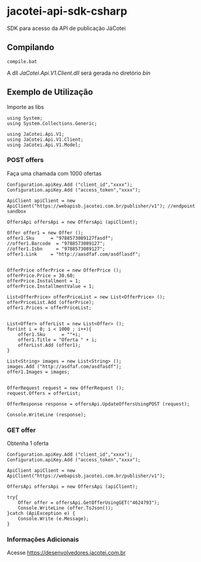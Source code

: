 # jacotei-api-sdk-csharp
SDK para acesso da API de publicação JáCotei

## Compilando ##

``` 
compile.bat
``` 

A dll *JaCotei.Api.V1.Client.dll* será gerada no diretório *bin*

## Exemplo de Utilização ##

Importe as libs
``` CSharp
using System;
using System.Collections.Generic;

using JaCotei.Api.V1;
using JaCotei.Api.V1.Client;
using JaCotei.Api.V1.Model;
```

### POST offers ###

Faça uma chamada com 1000 ofertas
```CSharp
Configuration.apiKey.Add ("client_id","xxxx");
Configuration.apiKey.Add ("access_token","xxxx");

ApiClient apiClient = new ApiClient("https://webapisb.jacotei.com.br/publisher/v1"); //endpoint sandbox

OffersApi offersApi = new OffersApi (apiClient);

Offer offer1 = new Offer ();
offer1.Sku      = "9788573089127fasdf";
//offer1.Barcode  = "9788573089127";
//offer1.Isbn     = "9788573089127";
offer1.Link     = "http://aasdfaf.com/asdflasdf";


OfferPrice offerPrice = new OfferPrice ();
offerPrice.Price = 30.60;
offerPrice.Installment = 1;
offerPrice.InstallmentValue = 1;

List<OfferPrice> offerPriceList = new List<OfferPrice> ();
offerPriceList.Add (offerPrice);
offer1.Prices = offerPriceList;


List<Offer> offerList = new List<Offer> ();
for(int i = 0; i < 1000 ; i++){
	offer1.Sku      = ""+i;
	offer1.Title = "Oferta " + i;
	offerList.Add (offer1);
}

List<String> images = new List<String> ();
images.Add ("http://asdfaf.com/asdfasdf");
offer1.Images = images;


OfferRequest request = new OfferRequest ();
request.Offers = offerList;

OfferResponse response = offersApi.UpdateOffersUsingPOST (request);

Console.WriteLine (response);
``` 


### GET offer ###

Obtenha 1 oferta
```CSharp
Configuration.apiKey.Add ("client_id","xxxx");
Configuration.apiKey.Add ("access_token","xxxx");

ApiClient apiClient = new ApiClient("https://webapisb.jacotei.com.br/publisher/v1");

OffersApi offersApi = new OffersApi (apiClient);

try{
	Offer offer = offersApi.GetOfferUsingGET("4624793");
	Console.WriteLine (offer.ToJson());
}catch (ApiException e) {
	Console.Write (e.Message);
}
```

### Informações Adicionais ###

Acesse https://desenvolvedores.jacotei.com.br
